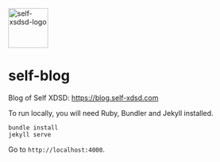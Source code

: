 <img alt="self-xsdsd-logo" src="https://self-xdsd.com/files/self-xdsd.png" width="80" height="80"/>

# self-blog

Blog of Self XDSD: https://blog.self-xdsd.com

To run locally, you will need Ruby, Bundler and Jekyll installed.

```shell
bundle install
jekyll serve
```

Go to ``http://localhost:4000``.
